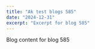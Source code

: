 ```yaml
---
title: "Ak test blogs 585"
date: "2024-12-31"
excerpt: "Excerpt for blog 585"
---
```


Blog content for blog 585